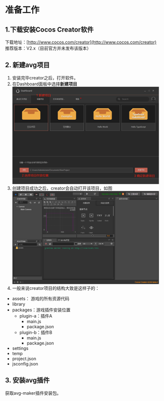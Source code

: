 # 准备工作

## 1.下载安装Cocos Creator软件

下载地址：[http://www.cocos.com/creator](http://www.cocos.com/creator)   
推荐版本：V2.x（目前官方并未发布该版本）

## 2. 新建avg项目

1. 安装完毕creator之后，打开软件。
2. 在Dashboard面板中选择**新建项目**![](/assets/createProject.png)
3. 创建项目成功之后，creator会自动打开该项目，如图![](/assets/emptyProject.png)
4. 一般来说creator项目的结构大致是这样子的：

* assets： 游戏的所有资源代码
* library
* packages：游戏插件安装位置
  * plugin-a：插件A
    * main.js
    * package.json
  * plugin-b：插件B
    * main.js
    * package.json
* settings
* temp
* project.json
* jsconfig.json

## 3. 安装avg插件

获取avg-maker插件安装包。



